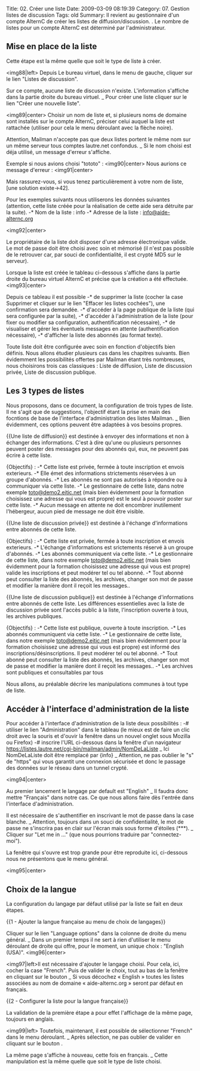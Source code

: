 Title: 02. Créer une liste 
Date: 2009-03-09 08:19:39
Category: 07. Gestion listes de discussion
Tags: old
Summary: Il revient au gestionnaire d'un compte AlternC de créer les listes de diffusion/discussion.
  . Le nombre de listes pour un compte AlternC est déterminé par l'administrateur.


## Mise en place de la liste

Cette étape est la même quelle que soit le type de liste à créer.

<img88|left> Depuis Le bureau virtuel, dans le menu de gauche, cliquer sur le lien "Listes de discussion".

Sur ce compte, aucune liste de discussion n'existe.
L'information s'affiche dans la partie droite du bureau virtuel.
_ Pour créer une liste cliquer sur le lien "Créer une nouvelle liste".


<img89|center>
Choisir un nom de liste et, si plusieurs noms de domaine sont installés sur le compte AlternC, préciser celui auquel la liste est rattachée (utiliser pour cela le menu déroulant  avec la flèche noire).

Attention, Mailman n'accepte pas que deux listes portent le même nom sur un même serveur tous comptes lautre.net confondus. 
_ Si le nom choisi est déja utilisé, un message d'erreur s'affiche. 

Exemple si nous avions choisi "tototo" :
<img90|center>
Nous aurions ce message d'erreur :
<img91|center>

Mais rassurez-vous, si vous tenez particulièrement à votre nom de liste, [une solution existe->42].

Pour les exemples suivants nous utiliserons les données suivantes (attention, cette liste créée pour la réalisation de cette aide sera détruite par la suite).
-* Nom de la liste :  info
-* Adresse de la liste : info@aide-alternc.org

<img92|center>

Le propriétaire de la liste doit disposer d'une adresse électronique valide.
Le mot de passe doit être choisi avec soin et mémorisé (il n'est pas possible de le retrouver car, par souci de confidentialité, il est crypté MD5 sur le serveur).

Lorsque la liste est créée le tableau ci-dessous s'affiche dans la partie droite du bureau virtuel AlternC et précise que la création a été effectuée.
<img93|center>

Depuis ce tableau il est possible
-* de supprimer la liste (cocher la case Supprimer et cliquer sur le lien "Effacer les listes cochées"), une confirmation sera demandée.
-* d'accéder à la page publique de la liste (qui sera configurée par la suite),
-* d'accéder à l'administration de la liste (pour fixer ou modifier sa configuration, authentification nécessaire),
-* de visualiser et gérer les éventuels messages en attente (authentification nécessaire),
-* d'afficher la liste des abonnés (au format texte).

Toute liste doit être configurée avec soin en fonction d'objectifs bien définis. 
Nous allons étudier plusieurs cas dans les chapitres suivants.
Bien évidemment les possibilités offertes par Mailman étant très nombreuses, nous choisirons trois cas classiques : Liste de diffusion, Liste de discussion privée, Liste de discussion publique.

## Les 3 types de listes

Nous proposons, dans ce document, la configuration de trois types de liste. 
Il ne s'agit que de suggestions, l'objectif étant la prise en main des focntions de base de l'interface d'administration des listes Mailman.
_ Bien évidemment, ces options peuvent être adaptées à vos besoins propres.

{{Une liste de diffusion}} est destinée à envoyer des informations et non à échanger des informations. C'est à dire qu'une ou plusieurs personnes peuvent poster des messages pour des abonnés qui, eux, ne peuvent pas écrire à cette liste.

{Objectifs} :
-* Cette liste est privée, fermée à toute inscription et envois exterieurs.
-* Elle émet des informations strictements réservées à un groupe d'abonnés.
-* Les abonnés ne sont pas autorisés à répondre ou à communiquer via cette liste.
-* Le gestionnaire de cette liste, dans notre exemple toto@demo2.eitic.net (mais bien évidemment pour la formation choisissez une adresse qui vous est propre) est le seul à pouvoir poster sur cette liste.
-* Aucun message en attente ne doit encombrer inutilement l'hébergeur, aucun pied de message ne doit être visible.


{{Une liste de discussion privée}} est destinée à l'échange d'informations entre abonnés de cette liste.

{Objectifs} :
-* Cette liste est privée, fermée à toute inscription et envois exterieurs.
-* L'échange d'informations est srictements réservé à un groupe d'abonnés.
-* Les abonnés communiquent via cette liste.
-* Le gestionnaire de cette liste, dans notre exemple toto@demo2.eitic.net (mais bien évidemment pour la formation choisissez une adresse qui vous est propre) valide les inscriptions et peut modérer tel ou tel abonné.
-* Tout abonné peut consulter la liste des abonnés, les archives, changer son mot de passe et modifier la manière dont il reçoit les messages..


{{Une liste de discussion publique}} est destinée à l'échange d'informations entre abonnés de cette liste. Les différences essentielles avec la liste de discussion privée sont l'accès public à la liste, l'inscription ouverte à tous, les archives publiques.

{Objectifs} :
-* Cette liste est publique, ouverte à toute inscription.
-* Les abonnés communiquent via cette liste.
-* Le gestionnaire de cette liste, dans notre exemple toto@demo2.eitic.net (mais bien évidemment pour la formation choisissez une adresse qui vous est propre) est informé des inscriptions/désinscriptions. Il peut modérer tel ou tel abonné.
-* Tout abonné peut consulter la liste des abonnés, les archives, changer son mot de passe et modifier la manière dont il reçoit les messages..
-* Les archives sont publiques et consultables par tous

Nous allons, au préalable décrire les manipulations communes à tout type de liste.

## Accéder à l'interface d'administration de la liste

Pour accéder à l'interface d'administration de la liste deux possibilités :
-# utiliser le lien "Administration" dans le tableau (le mieux est de faire un clic droit avec la souris et d'ouvir la fenêtre dans un nouvel onglet sous Mozilla ou Firefox)
-# inscrire l'URL ci-dessous dans la fenêtre d'un navigateur
https://listes.lautre.net/cgi-bin/mailman/admin/NomDeLaListe
_ Ici NomDeLaListe doit être remplacé par {info}
_ Attention, ne pas oublier le "s" de "https" qui vous garantit une connexion sécurisée et donc le passage des données sur le réseau dans un tunnel crypté.

<img94|center>

Au premier lancement le langage par default est "English"
_ Il faudra donc mettre "Français" dans notre cas. Ce que nous allons faire dès l'entrée dans l'interface d'administration.

Il est nécessaire de s'authentifier en inscrivant le mot de passe dans la case blanche.
_ Attention, toujours dans un souci de confidentialité, le mot de passe ne s'inscrira pas en clair sur l'écran mais sous forme d'étoiles (***).
_ Cliquer sur "Let me in ..." (que nous pourrions traduire par "connectez-moi").

La fenêtre qui s'ouvre est trop grande pour être reproduite ici, ci-dessous nous ne présentons que le menu général.

<img95|center>

## Choix de la langue

La configuration du langage par défaut utilisé par la liste se fait en deux étapes.

{{1 - Ajouter la langue française au menu de choix de langages}}

Cliquer sur le lien "Language options" dans la colonne de droite du menu général.
_ Dans un premier temps il ne sert à rien d'utiliser le menu déroulant de droite qui offre, pour le moment, un unique choix : "English (USA)".
<img96|center>

<img97|left>Il est nécessaire d'ajouter le langage choisi.
Pour cela, ici,  cocher la case "French". Puis de valider le choix, tout au bas de la fenêtre en cliquant sur le bouton <img98>
_ Si vous décochez « English » toutes les listes associées au nom de domaine « aide-alternc.org » seront par défaut en français.

{{2 - Configurer la liste pour la langue française}}

La validation de la première étape a pour effet l'affichage de la même page, toujours en anglais.

<img99|left>  Toutefois, maintenant, il est possible de sélectionner "French" dans le menu déroulant.
_ Après sélection, ne pas oublier de valider en cliquant sur le bouton <img98>.
 
La même page s'affiche à nouveau, cette fois en français.
_ Cette manipulation est la même quelle que soit le type de liste choisi.